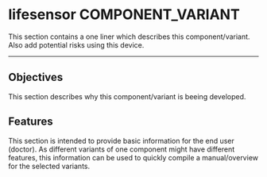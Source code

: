 # lifesensor COMPONENT_VARIANT
This section contains a one liner which describes this component/variant.
Also add potential risks using this device.

---

## Objectives
This section describes why this component/variant is beeing developed.

## Features
This section is intended to provide basic information for the end user (doctor).
As different variants of one component might have different features, this information 
can be used to quickly compile a manual/overview for the selected variants.